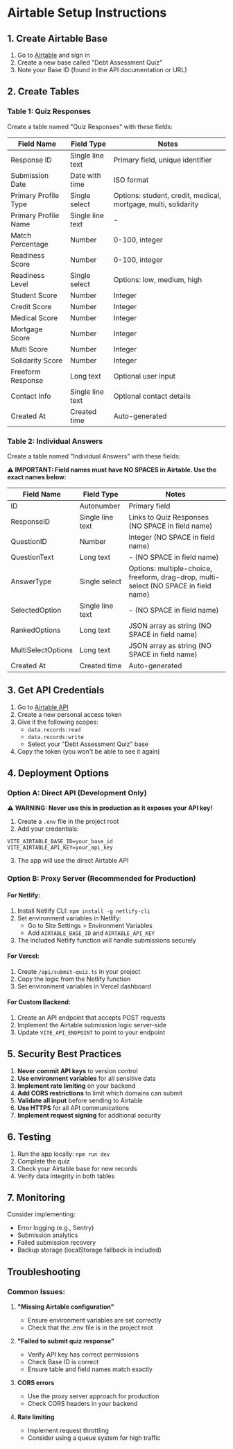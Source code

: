 # Airtable Setup Instructions

## 1. Create Airtable Base

1. Go to [Airtable](https://airtable.com) and sign in
2. Create a new base called "Debt Assessment Quiz"
3. Note your Base ID (found in the API documentation or URL)

## 2. Create Tables

### Table 1: Quiz Responses

Create a table named "Quiz Responses" with these fields:

| Field Name | Field Type | Notes |
|------------|------------|-------|
| Response ID | Single line text | Primary field, unique identifier |
| Submission Date | Date with time | ISO format |
| Primary Profile Type | Single select | Options: student, credit, medical, mortgage, multi, solidarity |
| Primary Profile Name | Single line text | - |
| Match Percentage | Number | 0-100, integer |
| Readiness Score | Number | 0-100, integer |
| Readiness Level | Single select | Options: low, medium, high |
| Student Score | Number | Integer |
| Credit Score | Number | Integer |
| Medical Score | Number | Integer |
| Mortgage Score | Number | Integer |
| Multi Score | Number | Integer |
| Solidarity Score | Number | Integer |
| Freeform Response | Long text | Optional user input |
| Contact Info | Single line text | Optional contact details |
| Created At | Created time | Auto-generated |

### Table 2: Individual Answers

Create a table named "Individual Answers" with these fields:

**⚠️ IMPORTANT: Field names must have NO SPACES in Airtable. Use the exact names below:**

| Field Name | Field Type | Notes |
|------------|------------|-------|
| ID | Autonumber | Primary field |
| ResponseID | Single line text | Links to Quiz Responses (NO SPACE in field name) |
| QuestionID | Number | Integer (NO SPACE in field name) |
| QuestionText | Long text | - (NO SPACE in field name) |
| AnswerType | Single select | Options: multiple-choice, freeform, drag-drop, multi-select (NO SPACE in field name) |
| SelectedOption | Single line text | - (NO SPACE in field name) |
| RankedOptions | Long text | JSON array as string (NO SPACE in field name) |
| MultiSelectOptions | Long text | JSON array as string (NO SPACE in field name) |
| Created At | Created time | Auto-generated |

## 3. Get API Credentials

1. Go to [Airtable API](https://airtable.com/create/tokens)
2. Create a new personal access token
3. Give it the following scopes:
   - `data.records:read`
   - `data.records:write`
   - Select your "Debt Assessment Quiz" base
4. Copy the token (you won't be able to see it again)

## 4. Deployment Options

### Option A: Direct API (Development Only)

⚠️ **WARNING: Never use this in production as it exposes your API key!**

1. Create a `.env` file in the project root
2. Add your credentials:
```env
VITE_AIRTABLE_BASE_ID=your_base_id
VITE_AIRTABLE_API_KEY=your_api_key
```
3. The app will use the direct Airtable API

### Option B: Proxy Server (Recommended for Production)

#### For Netlify:

1. Install Netlify CLI: `npm install -g netlify-cli`
2. Set environment variables in Netlify:
   - Go to Site Settings > Environment Variables
   - Add `AIRTABLE_BASE_ID` and `AIRTABLE_API_KEY`
3. The included Netlify function will handle submissions securely

#### For Vercel:

1. Create `/api/submit-quiz.ts` in your project
2. Copy the logic from the Netlify function
3. Set environment variables in Vercel dashboard

#### For Custom Backend:

1. Create an API endpoint that accepts POST requests
2. Implement the Airtable submission logic server-side
3. Update `VITE_API_ENDPOINT` to point to your endpoint

## 5. Security Best Practices

1. **Never commit API keys** to version control
2. **Use environment variables** for all sensitive data
3. **Implement rate limiting** on your backend
4. **Add CORS restrictions** to limit which domains can submit
5. **Validate all input** before sending to Airtable
6. **Use HTTPS** for all API communications
7. **Implement request signing** for additional security

## 6. Testing

1. Run the app locally: `npm run dev`
2. Complete the quiz
3. Check your Airtable base for new records
4. Verify data integrity in both tables

## 7. Monitoring

Consider implementing:
- Error logging (e.g., Sentry)
- Submission analytics
- Failed submission recovery
- Backup storage (localStorage fallback is included)

## Troubleshooting

### Common Issues:

1. **"Missing Airtable configuration"**
   - Ensure environment variables are set correctly
   - Check that the .env file is in the project root

2. **"Failed to submit quiz response"**
   - Verify API key has correct permissions
   - Check Base ID is correct
   - Ensure table and field names match exactly

3. **CORS errors**
   - Use the proxy server approach for production
   - Check CORS headers in your backend

4. **Rate limiting**
   - Implement request throttling
   - Consider using a queue system for high traffic